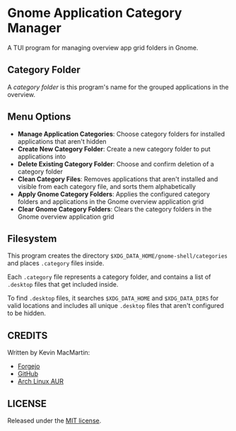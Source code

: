 # Gnome Application Category Manager

A TUI program for managing overview app grid folders in Gnome.

## Category Folder

A *category folder* is this program's name for the grouped applications in the overview.

## Menu Options

* **Manage Application Categories**: Choose category folders for installed applications that aren't hidden
* **Create New Category Folder**: Create a new category folder to put applications into
* **Delete Existing Category Folder**: Choose and confirm deletion of a category folder
* **Clean Category Files**: Removes applications that aren't installed and visible from each category file, and sorts them alphabetically
* **Apply Gnome Category Folders**: Applies the configured category folders and applications in the Gnome overview application grid
* **Clear Gnome Category Folders**: Clears the category folders in the Gnome overview application grid

## Filesystem

This program creates the directory `$XDG_DATA_HOME/gnome-shell/categories` and places `.category` files inside.

Each `.category` file represents a category folder, and contains a list of `.desktop` files that get included inside.

To find `.desktop` files, it searches `$XDG_DATA_HOME` and `$XDG_DATA_DIRS` for valid locations and includes all unique `.desktop` files that aren't configured to be hidden.

## CREDITS

Written by Kevin MacMartin:

* [Forgejo](https://git.darkcloud.ca/kevin)
* [GitHub](https://github.com/prurigro)
* [Arch Linux AUR](https://aur.archlinux.org/packages/?SeB=m&K=prurigro)

## LICENSE

Released under the [MIT license](http://opensource.org/licenses/MIT).
